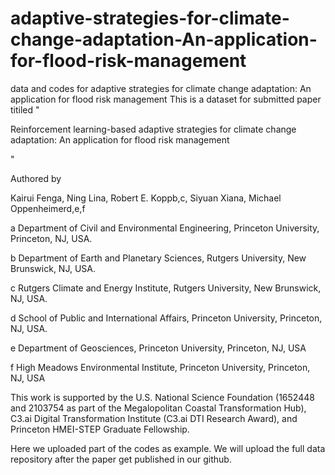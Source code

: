 # adaptive-strategies-for-climate-change-adaptation-An-application-for-flood-risk-management
data and codes for adaptive strategies for climate change adaptation: An application for flood risk management
This is a dataset for submitted paper titiled "

Reinforcement learning-based adaptive strategies for climate change adaptation: An application for flood risk management

"

Authored by 

Kairui Fenga, Ning Lina, Robert E. Koppb,c, Siyuan Xiana, Michael Oppenheimerd,e,f

a Department of Civil and Environmental Engineering, Princeton University, Princeton, NJ, USA.

b Department of Earth and Planetary Sciences, Rutgers University, New Brunswick, NJ, USA.

c Rutgers Climate and Energy Institute, Rutgers University, New Brunswick, NJ, USA.

d School of Public and International Affairs, Princeton University, Princeton, NJ, USA.

e Department of Geosciences, Princeton University, Princeton, NJ, USA

f High Meadows Environmental Institute, Princeton University, Princeton, NJ, USA   



This work is supported by the U.S. National Science Foundation (1652448 and 2103754 as part of the Megalopolitan Coastal Transformation Hub), C3.ai Digital Transformation Institute (C3.ai DTI Research Award), and Princeton HMEI-STEP Graduate Fellowship.



Here we uploaded part of the codes as example. We will upload the full data repository after the paper get published in our github.  



